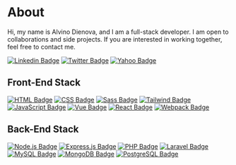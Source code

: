 # About

Hi, my name is Alvino Dienova, and I am a full-stack developer. I am open to collaborations and side projects. If you are interested in working together, feel free to contact me.

[![Linkedin Badge](https://img.shields.io/badge/LinkedIn-0077B5?style=for-the-badge&logo=linkedin&logoColor=white)](https://www.linkedin.com/in/alvino-dienova)
[![Twitter Badge](https://img.shields.io/badge/Twitter-1DA1F2?style=for-the-badge&logo=twitter&logoColor=white)](https://twitter.com/dienoov)
[![Yahoo Badge](https://img.shields.io/badge/-Yahoo-blueviolet?style=for-the-badge&logo=Yahoo&logoColor=white)](mailto:alvinodien@yahoo.co.id)

## Front-End Stack
[![HTML Badge](https://img.shields.io/badge/HTML5-E34F26?style=for-the-badge&logo=html5&logoColor=white)](https://www.w3schools.com/html/)
[![CSS Badge](https://img.shields.io/badge/CSS3-1572B6?style=for-the-badge&logo=css3&logoColor=white)](https://www.w3schools.com/css/)
[![Sass Badge](https://img.shields.io/badge/Sass-CC6699?style=for-the-badge&logo=sass&logoColor=white)](https://sass-lang.com/)
[![Tailwind Badge](https://img.shields.io/badge/Tailwind-38B2AC?style=for-the-badge&logo=tailwind-css&logoColor=white)](https://tailwindcss.com/)
[![JavaScript Badge](https://img.shields.io/badge/JavaScript-F7DF1E?style=for-the-badge&logo=javascript&logoColor=black)](https://www.w3schools.com/js/)
[![Vue Badge](https://img.shields.io/badge/Vue-4FC08D?style=for-the-badge&logo=vue.js&logoColor=white)](https://vuejs.org/)
[![React Badge](https://img.shields.io/badge/React-20232A?style=for-the-badge&logo=react&logoColor=61DAFB)](https://reactjs.org/)
[![Webpack Badge](https://img.shields.io/badge/Webpack-8DD6F9?style=for-the-badge&logo=webpack&logoColor=black)](https://webpack.js.org/)

## Back-End Stack
[![Node.js Badge](https://img.shields.io/badge/Node.js-339933?style=for-the-badge&logo=node.js&logoColor=white)](https://nodejs.org/en/)
[![Express.js Badge](https://img.shields.io/badge/Express.js-000000?style=for-the-badge&logo=express&logoColor=white)](https://expressjs.com/)
[![PHP Badge](https://img.shields.io/badge/PHP-777BB4?style=for-the-badge&logo=php&logoColor=white)](https://www.php.net/)
[![Laravel Badge](https://img.shields.io/badge/Laravel-FF2D20?style=for-the-badge&logo=laravel&logoColor=white)](https://laravel.com/)
[![MySQL Badge](https://img.shields.io/badge/MySQL-00000F?style=for-the-badge&logo=mysql&logoColor=white)](https://www.mysql.com/)
[![MongoDB Badge](https://img.shields.io/badge/MongoDB-4EA94B?style=for-the-badge&logo=mongodb&logoColor=white)](https://www.mongodb.com/)
[![PostgreSQL Badge](https://img.shields.io/badge/PostgreSQL-316192?style=for-the-badge&logo=postgresql&logoColor=white)](https://www.postgresql.org/)
